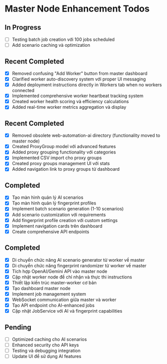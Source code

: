 # Master Node Enhancement Todos

## In Progress
- [ ] Testing batch job creation với 100 jobs scheduled
- [ ] Add scenario caching và optimization

## Recent Completed
- [x] Removed confusing "Add Worker" button from master dashboard
- [x] Clarified worker auto-discovery system với proper UI messaging
- [x] Added deployment instructions directly in Workers tab when no workers connected
- [x] Implemented comprehensive worker heartbeat tracking system
- [x] Created worker health scoring và efficiency calculations
- [x] Added real-time worker metrics aggregation và display

## Recent Completed
- [x] Removed obsolete web-automation-ai directory (functionality moved to master node)
- [x] Created ProxyGroup model với advanced features
- [x] Added proxy grouping functionality với categories
- [x] Implemented CSV import cho proxy groups
- [x] Created proxy groups management UI với stats
- [x] Added navigation link to proxy groups từ dashboard

## Completed
- [x] Tạo màn hình quản lý AI scenarios
- [x] Tạo màn hình quản lý fingerprint profiles
- [x] Implement batch scenario generation (1-10 scenarios)
- [x] Add scenario customization với requirements
- [x] Add fingerprint profile creation với custom settings
- [x] Implement navigation cards trên dashboard
- [x] Create comprehensive API endpoints

## Completed
- [x] Di chuyển chức năng AI scenario generator từ worker về master
- [x] Di chuyển chức năng fingerprint randomizer từ worker về master
- [x] Tích hợp OpenAI/Gemini API vào master node
- [x] Cập nhật worker node để chỉ nhận và thực thi instructions
- [x] Thiết lập kiến trúc master-worker cơ bản
- [x] Tạo dashboard master node
- [x] Implement job management system
- [x] WebSocket communication giữa master và worker
- [x] Tạo API endpoint cho AI-enhanced jobs
- [x] Cập nhật JobService với AI và fingerprint capabilities

## Pending
- [ ] Optimized caching cho AI scenarios
- [ ] Enhanced security cho API keys
- [ ] Testing và debugging integration
- [ ] Update UI để sử dụng AI features
